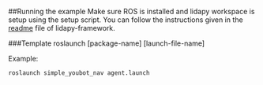 ##Running the example
Make sure ROS is installed and lidapy workspace is setup using the setup script. 
You can follow the instructions given in the [readme](https://github.com/CognitiveComputingResearchGroup/lidapy-framework/tree/master#lidapy-framework) file of lidapy-framework.

###Template
roslaunch [package-name] [launch-file-name]

Example:

    roslaunch simple_youbot_nav agent.launch
